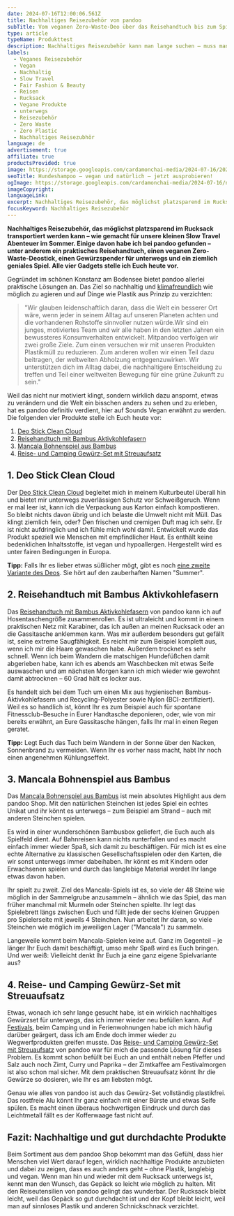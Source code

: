 ```yaml
---
date: 2024-07-16T12:00:06.561Z
title: Nachhaltiges Reisezubehör von pandoo
subTitle: Vom veganen Zero-Waste-Deo über das Reisehandtuch bis zum Spiel aus Bambus
type: article
typeName: Produkttest
description: Nachhaltiges Reisezubehör kann man lange suchen – muss man aber nicht! Holt Euch den plastikfreien Gewürzspender, das Reisehandtuch und vieles mehr von Pandoo – und verzichtet unterwegs für immer auf Plastik!
labels:
  - Veganes Reisezubehör
  - Vegan
  - Nachhaltig
  - Slow Travel
  - Fair Fashion & Beauty
  - Reisen
  - Rucksack
  - Vegane Produkte
  - unterwegs
  - Reisezubehör
  - Zero Waste
  - Zero Plastic
  - Nachhaltiges Reisezubhör
language: de
advertisement: true
affiliate: true
productsProvided: true
image: https://storage.googleapis.com/cardamonchai-media/2024-07-16/2024-07-15-nachhaltiges-reisezubehoer-pandoo-soundsvegan-com-16-jpg-imagine-d8a868_9b7d69_1024_768/640.webp
seoTitle: Hundeshampoo – vegan und natürlich – jetzt ausprobieren!
ogImage: https://storage.googleapis.com/cardamonchai-media/2024-07-16/nachhaltiges-reisezubehoeer-gopandoo-soundsvegan-com-og-jpg-imagine-d8a868_998070_1200_628/640.webp
imageCopyright:
languageLink:
excerpt: Nachhaltiges Reisezubehör, das möglichst platzsparend im Rucksack transportiert werden kann – wie gemacht für unsere kleinen Slow Travel Abenteuer im Sommer. Einige davon habe ich bei pandoo gefunden – unter anderem ein praktisches Reisehandtuch, einen veganen Zero-Waste-Deostick, einen Gewürzspender für unterwegs und ein ziemlich geniales Spiel. Alle vier Gadgets stelle ich Euch heute vor.
focusKeyword: Nachhaltiges Reisezubehör
---
```


**Nachhaltiges Reisezubehör, das möglichst platzsparend im Rucksack transportiert werden kann – wie gemacht für unsere kleinen Slow Travel Abenteuer im Sommer. Einige davon habe ich bei pandoo gefunden – unter anderem ein praktisches Reisehandtuch, einen veganen Zero-Waste-Deostick, einen Gewürzspender für unterwegs und ein ziemlich geniales Spiel. Alle vier Gadgets stelle ich Euch heute vor.**

Gegründet im schönen Konstanz am Bodensee bietet pandoo allerlei praktische Lösungen an. Das Ziel so nachhaltig und [klimafreundlich](https://t.adcell.com/p/click?promoId=376709&slotId=80259&param0=https%3A%2F%2Fgopandoo.de%2Fpages%2Fklimaneutral) wie möglich zu agieren und auf Dinge wie Plastik aus Prinzip zu verzichten:

> "Wir glauben leidenschaftlich daran, dass die Welt ein besserer Ort wäre, wenn jeder in seinem Alltag auf unseren Planeten achten und die vorhandenen Rohstoffe sinnvoller nutzen würde.Wir sind ein junges, motiviertes Team und wir alle haben in den letzten Jahren ein bewussteres Konsumverhalten entwickelt. Mitpandoo verfolgen wir zwei große Ziele. Zum einen versuchen wir mit unseren Produkten Plastikmüll zu reduzieren. Zum anderen wollen wir einen Teil dazu beitragen, der weltweiten Abholzung entgegenzuwirken. Wir unterstützen dich im Alltag dabei, die nachhaltigere Entscheidung zu treffen und Teil einer weltweiten Bewegung für eine grüne Zukunft zu sein."

Weil das nicht nur motiviert klingt, sondern wirklich dazu anspornt, etwas zu verändern und die Welt ein bisschen anders zu sehen und zu erleben, hat es pandoo definitiv verdient, hier auf Sounds Vegan erwähnt zu werden. Die folgenden vier Produkte stelle ich Euch heute vor:

1. [Deo Stick Clean Cloud](#deo-clean-cloud)
2. [Reisehandtuch mit Bambus Aktivkohlefasern](#reisehandtuch)
3. [Mancala Bohnenspiel aus Bambus](#mancala-bohnenspiel)
4. [Reise- und Camping Gewürz-Set mit Streuaufsatz](#reise-gewuerz-set)

<Gallery name="nachhaltiges-reisezubehoer-pandoo-soundsvegan.com-1" />

<div id="deo-clean-cloud"></div>

## 1. Deo Stick Clean Cloud

Der [Deo Stick Clean Cloud](https://t.adcell.com/p/click?promoId=376709&slotId=80259&param0=https%3A%2F%2Fgopandoo.de%2Fproducts%2Fdeo-stick-clean-cloud-vegan%3Fvariant%3D39484233383994) begleitet mich in meinem Kulturbeutel überall hin und bietet mir unterwegs zuverlässigen Schutz vor Schweißgeruch. Wenn er mal leer ist, kann ich die Verpackung aus Karton einfach kompostieren. So bleibt nichts davon übrig und ich belaste die Umwelt nicht mit Müll. Das klingt ziemlich fein, oder? Den frischen und cremigen Duft mag ich sehr. Er ist nicht aufdringlich und ich fühle mich wohl damit. Entwickelt wurde das Produkt speziell wie Menschen mit empfindlicher Haut. Es enthält keine bedenklichen Inhaltsstoffe, ist vegan und hypoallergen. Hergestellt wird es unter fairen Bedingungen in Europa.

**Tipp:** Falls Ihr es lieber etwas süßlicher mögt, gibt es noch [eine zweite Variante des Deos](https://t.adcell.com/p/click?promoId=376709&slotId=80259&param0=https%3A%2F%2Fgopandoo.de%2Fproducts%2Fdeo-stick-sweet-summer%3Fvariant%3D39484277391418). Sie hört auf den zauberhaften Namen "Summer".

<div id="reisehandtuch"></div>

## 2. Reisehandtuch mit Bambus Aktivkohlefasern

Das [Reisehandtuch mit Bambus Aktivkohlefasern](https://t.adcell.com/p/click?promoId=376709&slotId=80259&param0=https%3A%2F%2Fgopandoo.de%2Fproducts%2Freisehandtuch-mit-bambus-aktivkohle) von pandoo kann ich auf Hosentaschengröße zusammenrollen. Es ist ultraleicht und kommt in einem praktischen Netz mit Karabiner, das ich außen an meinen Rucksack oder an die Gassitasche anklemmen kann. Was mir außerdem besonders gut gefällt ist, seine extreme Saugfähigkeit. Es reicht mir zum Beispiel komplett aus, wenn ich mir die Haare gewaschen habe. Außerdem trocknet es sehr schnell. Wenn ich beim Wandern die matschigen Hundefüßchen damit abgerieben habe, kann ich es abends am Waschbecken mit etwas Seife auswaschen und am nächsten Morgen kann ich mich wieder wie gewohnt damit abtrocknen – 60 Grad hält es locker aus.

Es handelt sich bei dem Tuch um einen Mix aus hygienischen Bambus-Aktivkohlefasern und Recycling-Polyester sowie Nylon (BCI-zertifiziert). Weil es so handlich ist, könnt Ihr es zum Beispiel auch für spontane Fitnessclub-Besuche in Eurer Handtasche deponieren, oder, wie von mir bereits erwähnt, an Eure Gassitasche hängen, falls Ihr mal in einen Regen geratet.

**Tipp:** Legt Euch das Tuch beim Wandern in der Sonne über den Nacken, Sonnenbrand zu vermeiden. Wenn Ihr es vorher nass macht, habt Ihr noch einen angenehmen Kühlungseffekt.

<div id="mancala-bohnenspiel"></div>

## 3. Mancala Bohnenspiel aus Bambus

Das [Mancala Bohnenspiel aus Bambus](https://t.adcell.com/p/click?promoId=376709&slotId=80259&param0=https%3A%2F%2Fgopandoo.de%2Fproducts%2Fmancala-bohnenspiel-aus-bambus) ist mein absolutes Highlight aus dem pandoo Shop. Mit den natürlichen Steinchen ist jedes Spiel ein echtes Unikat und ihr könnt es unterwegs – zum Beispiel am Strand – auch mit anderen Steinchen spielen.

Es wird in einer wunderschönen Bambusbox geliefert, die Euch auch als Spielfeld dient. Auf Bahnreisen kann nichts runterfallen und es macht einfach immer wieder Spaß, sich damit zu beschäftigen. Für mich ist es eine echte Alternative zu klassischen Gesellschaftsspielen oder den Karten, die wir sonst unterwegs immer dabeihaben. Ihr könnt es mit Kindern oder Erwachsenen spielen und durch das langlebige Material werdet Ihr lange etwas davon haben.

Ihr spielt zu zweit. Ziel des Mancala-Spiels ist es, so viele der 48 Steine wie möglich in der Sammelgrube anzusammeln – ähnlich wie das Spiel, das man früher manchmal mit Murmeln oder Steinchen spielte. Ihr legt das Spielebrett längs zwischen Euch und füllt jede der sechs kleinen Gruppen pro Spielerseite mit jeweils 4 Steinchen. Nun arbeitet Ihr daran, so viele Steinchen wie möglich im jeweiligen Lager ("Mancala") zu sammeln.

Langeweile kommt beim Mancala-Spielen keine auf. Ganz im Gegenteil – je länger Ihr Euch damit beschäftigt, umso mehr Spaß wird es Euch bringen. Und wer weiß: Vielleicht denkt Ihr Euch ja eine ganz eigene Spielvariante aus?

<div id="reise-gewuerz-set"></div>

## 4. Reise- und Camping Gewürz-Set mit Streuaufsatz

Etwas, wonach ich sehr lange gesucht habe, ist ein wirklich nachhaltiges Gewürzset für unterwegs, das ich immer wieder neu befüllen kann. Auf [Festivals](/tag/festivals), beim Camping und in Ferienwohnungen habe ich mich häufig darüber geärgert, dass ich am Ende doch immer wieder zu Wegwerfprodukten greifen musste. Das [Reise- und Camping Gewürz-Set mit Streuaufsatz](https://t.adcell.com/p/click?promoId=376709&slotId=80259&param0=https%3A%2F%2Fgopandoo.de%2Fproducts%2Fspice-travel-set) von pandoo war für mich die passende Lösung für dieses Problem. Es kommt schon befüllt bei Euch an und enthält neben Pfeffer und Salz auch noch Zimt, Curry und Paprika – der Zimtkaffee am Festivalmorgen ist also schon mal sicher. Mit dem praktischen Streuaufsatz könnt Ihr die Gewürze so dosieren, wie Ihr es am liebsten mögt.

Genau wie alles von pandoo ist auch das Gewürz-Set vollständig plastikfrei. Das rostfreie Alu könnt Ihr ganz einfach mit einer Bürste und etwas Seife spülen. Es macht einen überaus hochwertigen Eindruck und durch das Leichtmetall fällt es der Kofferwaage fast nicht auf.

## Fazit: Nachhaltige und gut durchdachte Produkte

Beim Sortiment aus dem pandoo Shop bekommt man das Gefühl, dass hier Menschen viel Wert darauf legen, wirklich nachhaltige Produkte anzubieten und dabei zu zeigen, dass es auch anders geht – ohne Plastik, langlebig und vegan. Wenn man hin und wieder mit dem Rucksack unterwegs ist, kennt man den Wunsch, das Gepäck so leicht wie möglich zu halten. Mit den Reiseutensilien von pandoo gelingt das wunderbar. Der Rucksack bleibt leicht, weil das Gepäck so gut durchdacht ist und der Kopf bleibt leicht, weil man auf sinnloses Plastik und anderen Schnickschnack verzichtet.

<Gallery name="nachhaltiges-reisezubehoer-pandoo-soundsvegan.com-2" />

